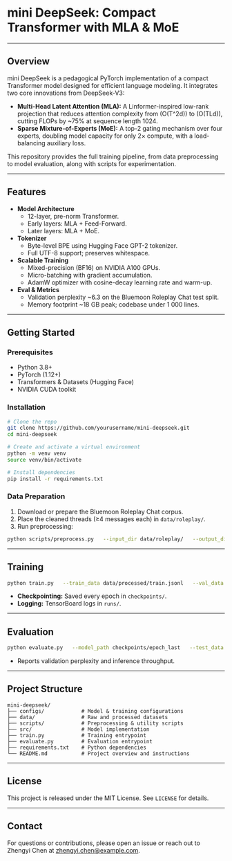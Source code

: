 # mini DeepSeek: Compact Transformer with MLA & MoE

---

## Overview

mini DeepSeek is a pedagogical PyTorch implementation of a compact Transformer model designed for efficient language modeling. It integrates two core innovations from DeepSeek-V3:

- **Multi-Head Latent Attention (MLA):** A Linformer-inspired low-rank projection that reduces attention complexity from \(O(T^2d)\) to \(O(TLd)\), cutting FLOPs by ~75% at sequence length 1024.
- **Sparse Mixture-of-Experts (MoE):** A top-2 gating mechanism over four experts, doubling model capacity for only 2× compute, with a load-balancing auxiliary loss.

This repository provides the full training pipeline, from data preprocessing to model evaluation, along with scripts for experimentation.

---

## Features

- **Model Architecture**
  - 12-layer, pre-norm Transformer.
  - Early layers: MLA + Feed-Forward.
  - Later layers: MLA + MoE.
- **Tokenizer**
  - Byte-level BPE using Hugging Face GPT-2 tokenizer.
  - Full UTF-8 support; preserves whitespace.
- **Scalable Training**
  - Mixed-precision (BF16) on NVIDIA A100 GPUs.
  - Micro-batching with gradient accumulation.
  - AdamW optimizer with cosine-decay learning rate and warm-up.
- **Eval & Metrics**
  - Validation perplexity ~6.3 on the Bluemoon Roleplay Chat test split.
  - Memory footprint ~18 GB peak; codebase under 1 000 lines.

---

## Getting Started

### Prerequisites

- Python 3.8+
- PyTorch (1.12+)
- Transformers & Datasets (Hugging Face)
- NVIDIA CUDA toolkit

### Installation

```bash
# Clone the repo
git clone https://github.com/yourusername/mini-deepseek.git
cd mini-deepseek

# Create and activate a virtual environment
python -m venv venv
source venv/bin/activate

# Install dependencies
pip install -r requirements.txt
```

### Data Preparation

1. Download or prepare the Bluemoon Roleplay Chat corpus.
2. Place the cleaned threads (≥4 messages each) in `data/roleplay/`.
3. Run preprocessing:

```bash
python scripts/preprocess.py   --input_dir data/roleplay/   --output_dir data/processed/   --window_size 4
```

---

## Training

```bash
python train.py   --train_data data/processed/train.jsonl   --val_data data/processed/val.jsonl   --model_config configs/mlamoe_config.yaml   --batch_size 8   --accumulate_steps 4   --max_tokens 4096   --fp16   --lr 1e-4   --warmup_steps 1000   --output_dir checkpoints/
```

- **Checkpointing:** Saved every epoch in `checkpoints/`.
- **Logging:** TensorBoard logs in `runs/`.

---

## Evaluation

```bash
python evaluate.py   --model_path checkpoints/epoch_last   --test_data data/processed/test.jsonl   --output metrics.json
```

- Reports validation perplexity and inference throughput.

---

## Project Structure

```
mini-deepseek/
├── configs/            # Model & training configurations
├── data/               # Raw and processed datasets
├── scripts/            # Preprocessing & utility scripts
├── src/                # Model implementation
├── train.py            # Training entrypoint
├── evaluate.py         # Evaluation entrypoint
├── requirements.txt    # Python dependencies
└── README.md           # Project overview and instructions
```

---

## License

This project is released under the MIT License. See `LICENSE` for details.

---

## Contact

For questions or contributions, please open an issue or reach out to Zhengyi Chen at <zhengyi.chen@example.com>.
